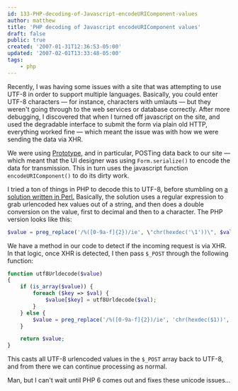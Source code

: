 ```yaml
---
id: 133-PHP-decoding-of-Javascript-encodeURIComponent-values
author: matthew
title: 'PHP decoding of Javascript encodeURIComponent values'
draft: false
public: true
created: '2007-01-31T12:36:53-05:00'
updated: '2007-02-01T13:33:48-05:00'
tags:
    - php
---
```

Recently, I was having some issues with a site that was attempting to use UTF-8
in order to support multiple languages. Basically, you could enter UTF-8
characters — for instance, characters with umlauts — but they weren't going
through to the web services or database correctly. After more debugging, I
discovered that when I turned off javascript on the site, and used the
degradable interface to submit the form via plain old HTTP, everything worked
fine — which meant the issue was with how we were sending the data via XHR.

We were using [Prototype](http://prototypejs.org), and in particular, POSTing
data back to our site — which meant that the UI designer was using
`Form.serialize()` to encode the data for transmission. This in turn uses the
javascript function `encodeURIComponent()` to do its dirty work.

I tried a ton of things in PHP to decode this to UTF-8, before stumbling on
[a solution written in Perl.](http://www.garayed.com/perl/218742-how-decode-javascripts-encodeuricomponent-perl.html)
Basically, the solution uses a regular expression to grab urlencoded hex values
out of a string, and then does a double conversion on the value, first to
decimal and then to a character. The PHP version looks like this:

```php
$value = preg_replace('/%([0-9a-f]{2})/ie', \"chr(hexdec('\1'))\", $value);
```

We have a method in our code to detect if the incoming request is via XHR. In
that logic, once XHR is detected, I then pass `$_POST` through the following
function:

```php
function utf8Urldecode($value)
{
    if (is_array($value)) {
        foreach ($key => $val) {
            $value[$key] = utf8Urldecode($val);
        }
    } else {
        $value = preg_replace('/%([0-9a-f]{2})/ie', 'chr(hexdec($1))', (string) $value);
    }

    return $value;
}
```

This casts all UTF-8 urlencoded values in the `$_POST` array back to UTF-8, and
from there we can continue processing as normal.

Man, but I can't wait until PHP 6 comes out and fixes these unicode issues…
